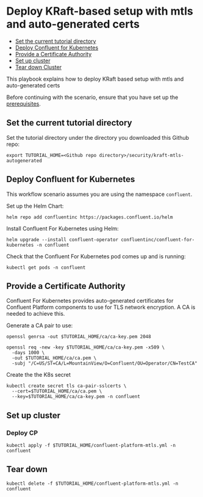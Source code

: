 # Deploy KRaft-based setup with mtls and auto-generated certs


- [Set the current tutorial directory](#set-the-current-tutorial-directory)
- [Deploy Confluent for Kubernetes](#deploy-confluent-for-kubernetes)
- [Provide a Certificate Authority](#provide-a-certificate-authority)
- [Set up cluster](#set-up-cluster)
- [Tear down Cluster](#tear-down-cluster)

This playbook explains how to deploy KRaft based setup with mtls and auto-generated certs

Before continuing with the scenario, ensure that you have set up the
[prerequisites](/README.md#prerequisites).


## Set the current tutorial directory

Set the tutorial directory under the directory you downloaded this Github repo:

```   
export TUTORIAL_HOME=<Github repo directory>/security/kraft-mtls-autogenerated
```

## Deploy Confluent for Kubernetes

This workflow scenario assumes you are using the namespace `confluent`.

Set up the Helm Chart:

```
helm repo add confluentinc https://packages.confluent.io/helm
```

Install Confluent For Kubernetes using Helm:

```
helm upgrade --install confluent-operator confluentinc/confluent-for-kubernetes -n confluent 
```

Check that the Confluent For Kubernetes pod comes up and is running:

```
kubectl get pods -n confluent
```


## Provide a Certificate Authority

Confluent For Kubernetes provides auto-generated certificates for Confluent Platform
components to use for TLS network encryption. A CA is needed to achieve this.

Generate a CA pair to use:

```
openssl genrsa -out $TUTORIAL_HOME/ca/ca-key.pem 2048

openssl req -new -key $TUTORIAL_HOME/ca/ca-key.pem -x509 \
  -days 1000 \
  -out $TUTORIAL_HOME/ca/ca.pem \
  -subj "/C=US/ST=CA/L=MountainView/O=Confluent/OU=Operator/CN=TestCA"
```

Create the the K8s secret

```
kubectl create secret tls ca-pair-sslcerts \
  --cert=$TUTORIAL_HOME/ca/ca.pem \
  --key=$TUTORIAL_HOME/ca/ca-key.pem -n confluent
```

## Set up cluster

### Deploy CP
```
kubectl apply -f $TUTORIAL_HOME/confluent-platform-mtls.yml -n confluent
```

## Tear down

```
kubectl delete -f $TUTORIAL_HOME/confluent-platform-mtls.yml -n confluent
```
